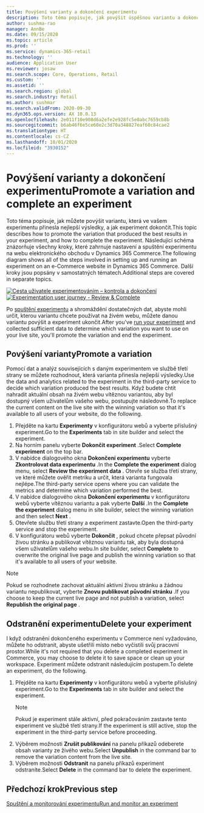 ```yaml
---
title: Povýšení varianty a dokončení experimentu
description: Toto téma popisuje, jak povýšit úspěšnou variantu a dokončit experiment v Dynamics 365 Commerce.
author: sushma-rao
manager: AnnBe
ms.date: 09/15/2020
ms.topic: article
ms.prod: ''
ms.service: dynamics-365-retail
ms.technology: ''
audience: Application User
ms.reviewer: josaw
ms.search.scope: Core, Operations, Retail
ms.custom: ''
ms.assetid: ''
ms.search.region: global
ms.search.industry: Retail
ms.author: sushmar
ms.search.validFrom: 2020-09-30
ms.dyn365.ops.version: AX 10.0.13
ms.openlocfilehash: 2e011f10e908d6a2efe2e928fc5e0abc7659cb8b
ms.sourcegitcommit: b6ab46f6e5ce60e2c3d70a348827eaf60c84cae2
ms.translationtype: HT
ms.contentlocale: cs-CZ
ms.lasthandoff: 10/01/2020
ms.locfileid: "3930152"
---
```

# <a name="promote-a-variation-and-complete-an-experiment"></a><span data-ttu-id="5ba6e-103">Povýšení varianty a dokončení experimentu</span><span class="sxs-lookup"><span data-stu-id="5ba6e-103">Promote a variation and complete an experiment</span></span>

<span data-ttu-id="5ba6e-104">Toto téma popisuje, jak můžete povýšit variantu, která ve vašem experimentu přinesla nejlepší výsledky, a jak experiment dokončit.</span><span class="sxs-lookup"><span data-stu-id="5ba6e-104">This topic describes how to promote the variation that produced the best results in your experiment, and how to complete the experiment.</span></span> <span data-ttu-id="5ba6e-105">Následující schéma znázorňuje všechny kroky, které zahrnuje nastavení a spuštění experimentu na webu elektronického obchodu v Dynamics 365 Commerce.</span><span class="sxs-lookup"><span data-stu-id="5ba6e-105">The following diagram shows all of the steps involved in setting up and running an experiment on an e-Commerce website in Dynamics 365 Commerce.</span></span> <span data-ttu-id="5ba6e-106">Další kroky jsou popsány v samostatných tématech.</span><span class="sxs-lookup"><span data-stu-id="5ba6e-106">Additional steps are covered in separate topics.</span></span>

<span data-ttu-id="5ba6e-107">[ ![Cesta uživatele experimentováním – kontrola a dokončení](./media/experimentation_review_complete.svg) ](./media/experimentation_review_complete.svg#lightbox)</span><span class="sxs-lookup"><span data-stu-id="5ba6e-107">[ ![Experimentation user journey - Review & Complete](./media/experimentation_review_complete.svg) ](./media/experimentation_review_complete.svg#lightbox)</span></span>

<span data-ttu-id="5ba6e-108">Po [spuštění experimentu](experimentation-run-monitor.md) a shromáždění dostatečných dat, abyste mohli určit, kterou variantu chcete používat na živém webu, můžete danou variantu povýšit a experiment ukončit.</span><span class="sxs-lookup"><span data-stu-id="5ba6e-108">After you've [run your experiment](experimentation-run-monitor.md) and collected sufficient data to determine which variation you want to use on your live site, you'll promote the variation and end the experiment.</span></span>

## <a name="promote-a-variation"></a><span data-ttu-id="5ba6e-109">Povýšení varianty</span><span class="sxs-lookup"><span data-stu-id="5ba6e-109">Promote a variation</span></span>
<span data-ttu-id="5ba6e-110">Pomocí dat a analýz souvisejících s daným experimentem ve službě třetí strany se můžete rozhodnout, která varianta přinesla nejlepší výsledky.</span><span class="sxs-lookup"><span data-stu-id="5ba6e-110">Use the data and analytics related to the experiment in the third-party service to decide which variation produced the best results.</span></span> <span data-ttu-id="5ba6e-111">Když budete chtít nahradit aktuální obsah na živém webu vítěznou variantou, aby byl dostupný všem uživatelům vašeho webu, postupujte následovně.</span><span class="sxs-lookup"><span data-stu-id="5ba6e-111">To replace the current content on the live site with the winning variation so that it's available to all users of your website, do the following.</span></span> 

1. <span data-ttu-id="5ba6e-112">Přejděte na kartu **Experimenty** v konfigurátoru webů a vyberte příslušný experiment.</span><span class="sxs-lookup"><span data-stu-id="5ba6e-112">Go to the **Experiments** tab in site builder and select the experiment.</span></span>
1. <span data-ttu-id="5ba6e-113">Na horním panelu vyberte **Dokončit experiment** .</span><span class="sxs-lookup"><span data-stu-id="5ba6e-113">Select **Complete experiment** on the top bar.</span></span>
1. <span data-ttu-id="5ba6e-114">V nabídce dialogového okna **Dokončení experimentu** vyberte **Zkontrolovat data experimentu** .</span><span class="sxs-lookup"><span data-stu-id="5ba6e-114">In the **Complete the experiment** dialog menu, select **Review the experiment data** .</span></span> <span data-ttu-id="5ba6e-115">Otevře se služba třetí strany, ve které můžete ověřit metriku a určit, která varianta fungovala nejlépe.</span><span class="sxs-lookup"><span data-stu-id="5ba6e-115">The third-party service opens where you can validate the metrics and determine which variation performed the best.</span></span>
1. <span data-ttu-id="5ba6e-116">V nabídce dialogového okna **Dokončení experimentu** v konfigurátoru webů vyberte vítěznou variantu a pak vyberte **Další** .</span><span class="sxs-lookup"><span data-stu-id="5ba6e-116">In the **Complete the experiment** dialog menu in site builder, select the winning variation and then select **Next** .</span></span>
1. <span data-ttu-id="5ba6e-117">Otevřete službu třetí strany a experiment zastavte.</span><span class="sxs-lookup"><span data-stu-id="5ba6e-117">Open the third-party service and stop the experiment.</span></span>
1. <span data-ttu-id="5ba6e-118">V konfigurátoru webů vyberte **Dokončit** , pokud chcete přepsat původní živou stránku a publikovat vítěznou variantu tak, aby byla dostupná všem uživatelům vašeho webu.</span><span class="sxs-lookup"><span data-stu-id="5ba6e-118">In site builder, select **Complete** to overwrite the original live page and publish the winning variation so that it's available to all users of your website.</span></span> 

> [!NOTE]
> <span data-ttu-id="5ba6e-119">Pokud se rozhodnete zachovat aktuální aktivní živou stránku a žádnou variantu nepublikovat, vyberte **Znovu publikovat původní stránku** .</span><span class="sxs-lookup"><span data-stu-id="5ba6e-119">If you choose to keep the current live page and not publish a variation, select **Republish the original page** .</span></span>

## <a name="delete-your-experiment"></a><span data-ttu-id="5ba6e-120">Odstranění experimentu</span><span class="sxs-lookup"><span data-stu-id="5ba6e-120">Delete your experiment</span></span>
<span data-ttu-id="5ba6e-121">I když odstranění dokončeného experimentu v Commerce není vyžadováno, můžete ho odstranit, abyste ušetřili místo nebo vyčistili svůj pracovní prostor.</span><span class="sxs-lookup"><span data-stu-id="5ba6e-121">While it's not required that you delete a completed experiment in Commerce, you may choose to delete it to save space or clean up your workspace.</span></span> <span data-ttu-id="5ba6e-122">Experiment můžete odstranit následujícím postupem.</span><span class="sxs-lookup"><span data-stu-id="5ba6e-122">To delete an experiment, do the following.</span></span>

1. <span data-ttu-id="5ba6e-123">Přejděte na kartu **Experimenty** v konfigurátoru webů a vyberte příslušný experiment.</span><span class="sxs-lookup"><span data-stu-id="5ba6e-123">Go to the **Experiments** tab in site builder and select the experiment.</span></span> 
    > [!NOTE]
    > <span data-ttu-id="5ba6e-124">Pokud je experiment stále aktivní, před pokračováním zastavte tento experiment ve službě třetí strany.</span><span class="sxs-lookup"><span data-stu-id="5ba6e-124">If the experiment is still active, stop the experiment in the third-party service before proceeding.</span></span>
1. <span data-ttu-id="5ba6e-125">Výběrem možnosti **Zrušit publikování** na panelu příkazů odeberete obsah varianty ze živého webu.</span><span class="sxs-lookup"><span data-stu-id="5ba6e-125">Select **Unpublish** in the command bar to remove the variation content from the live site.</span></span>
1. <span data-ttu-id="5ba6e-126">Výběrem možnosti **Odstranit** na panelu příkazů experiment odstraníte.</span><span class="sxs-lookup"><span data-stu-id="5ba6e-126">Select **Delete** in the command bar to delete the experiment.</span></span>

## <a name="previous-step"></a><span data-ttu-id="5ba6e-127">Předchozí krok</span><span class="sxs-lookup"><span data-stu-id="5ba6e-127">Previous step</span></span>
[<span data-ttu-id="5ba6e-128">Spuštění a monitorování experimentu</span><span class="sxs-lookup"><span data-stu-id="5ba6e-128">Run and monitor an experiment</span></span>](experimentation-run-monitor.md)

